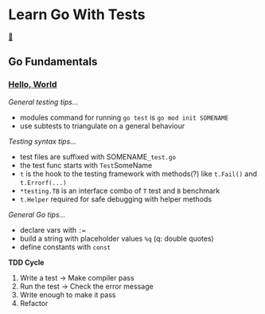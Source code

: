 # Learn Go With Tests

[🔖](https://quii.gitbook.io/learn-go-with-tests/go-fundamentals/hello-world#keep-going-more-requirements)

## Go Fundamentals
### [Hello, World](https://quii.gitbook.io/learn-go-with-tests/go-fundamentals/hello-world)

*General testing tips...*

- modules command for running `go test` is `go mod init SOMENAME`
- use subtests to triangulate on a general behaviour

*Testing syntax tips...*

- test files are suffixed with SOMENAME`_test.go`
- the test func starts with `Test`SomeName
- `t` is the hook to the testing framework with methods(?) like `t.Fail()` and `t.Errorf(...)`
- `*testing.TB` is an interface combo of `T` test and `B` benchmark
- `t.Helper` required for safe debugging with helper methods

*General Go tips...*

- declare vars with `:=`
- build a string with placeholder values `%q` (q: double quotes)
- define constants with `const`

**TDD Cycle**

1. Write a test -> Make compiler pass 
2. Run the test -> Check the error message
3. Write enough to make it pass
4. Refactor
